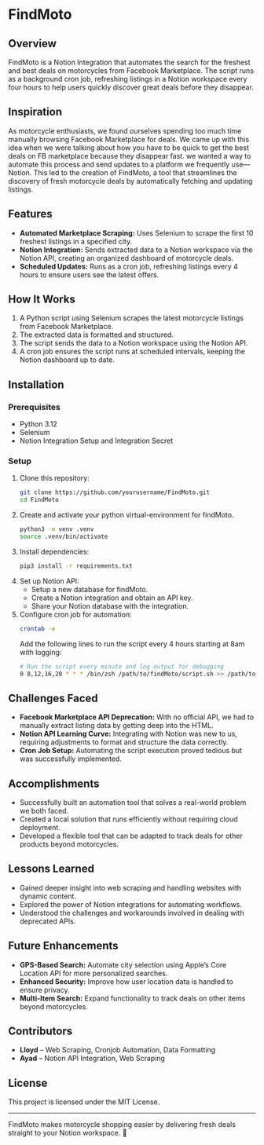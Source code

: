 # FindMoto

## Overview
FindMoto is a Notion Integration that automates the search for the freshest and best deals on motorcycles from Facebook Marketplace. The script runs as a background cron job, refreshing listings in a Notion workspace every four hours to help users quickly discover great deals before they disappear.

## Inspiration
As motorcycle enthusiasts, we found ourselves spending too much time manually browsing Facebook Marketplace for deals. We came up with this idea when we were talking about how you have to be quick to get the best deals on FB marketplace because they disappear fast. we wanted a way to automate this process and send updates to a platform we frequently use—Notion. This led to the creation of FindMoto, a tool that streamlines the discovery of fresh motorcycle deals by automatically fetching and updating listings.

## Features
- **Automated Marketplace Scraping:** Uses Selenium to scrape the first 10 freshest listings in a specified city.
- **Notion Integration:** Sends extracted data to a Notion workspace via the Notion API, creating an organized dashboard of motorcycle deals.
- **Scheduled Updates:** Runs as a cron job, refreshing listings every 4 hours to ensure users see the latest offers.

## How It Works
1. A Python script using Selenium scrapes the latest motorcycle listings from Facebook Marketplace.
2. The extracted data is formatted and structured.
3. The script sends the data to a Notion workspace using the Notion API.
4. A cron job ensures the script runs at scheduled intervals, keeping the Notion dashboard up to date.

## Installation
### Prerequisites
- Python 3.12
- Selenium
- Notion Integration Setup and Integration Secret

### Setup
1. Clone this repository:
   ```bash
   git clone https://github.com/yourusername/FindMoto.git
   cd FindMoto
   ```
2. Create and activate your python virtual-environment for findMoto.
    ```bash
    python3 -m venv .venv
    source .venv/bin/activate
    ```
2. Install dependencies:
   ```bash
   pip3 install -r requirements.txt
   ```
3. Set up Notion API:
   - Setup a new database for findMoto.
   - Create a Notion integration and obtain an API key.
   - Share your Notion database with the integration.
4. Configure cron job for automation:
   ```bash
   crontab -e
   ```
   Add the following lines to run the script every 4 hours starting at 8am with logging:
   ```bash
   # Run the script every minute and log output for debugging
   0 8,12,16,20 * * * /bin/zsh /path/to/findMoto/script.sh >> /path/to/findMoto/cron.log 2>&1
   
   ```

## Challenges Faced
- **Facebook Marketplace API Deprecation:** With no official API, we had to manually extract listing data by getting deep into the HTML.
- **Notion API Learning Curve:** Integrating with Notion was new to us, requiring adjustments to format and structure the data correctly.
- **Cron Job Setup:** Automating the script execution proved tedious but was successfully implemented.

## Accomplishments
- Successfully built an automation tool that solves a real-world problem we both faced.
- Created a local solution that runs efficiently without requiring cloud deployment.
- Developed a flexible tool that can be adapted to track deals for other products beyond motorcycles.

## Lessons Learned
- Gained deeper insight into web scraping and handling websites with dynamic content.
- Explored the power of Notion integrations for automating workflows.
- Understood the challenges and workarounds involved in dealing with deprecated APIs.

## Future Enhancements
- **GPS-Based Search:** Automate city selection using Apple’s Core Location API for more personalized searches.
- **Enhanced Security:** Improve how user location data is handled to ensure privacy.
- **Multi-Item Search:** Expand functionality to track deals on other items beyond motorcycles.

## Contributors
- **Lloyd** – Web Scraping, Cronjob Automation, Data Formatting
- **Ayad** – Notion API Integration, Web Scraping

## License
This project is licensed under the MIT License.

---
FindMoto makes motorcycle shopping easier by delivering fresh deals straight to your Notion workspace. 🚀


